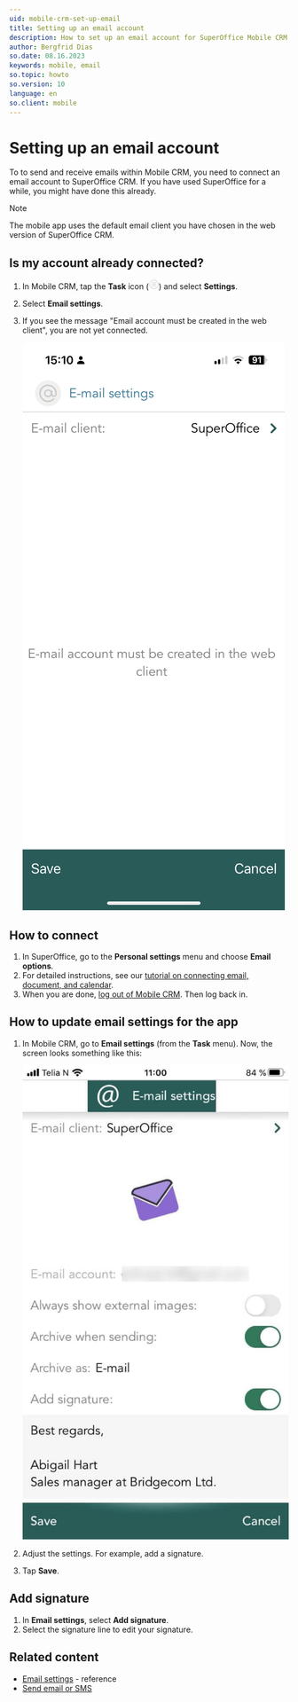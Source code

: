 ```yaml
---
uid: mobile-crm-set-up-email
title: Setting up an email account
description: How to set up an email account for SuperOffice Mobile CRM.
author: Bergfrid Dias
so.date: 08.16.2023
keywords: mobile, email
so.topic: howto
so.version: 10
language: en
so.client: mobile
---
```


# Setting up an email account

To to send and receive emails within Mobile CRM, you need to connect an email account to SuperOffice CRM. If you have used SuperOffice for a while, you might have done this already.

> [!NOTE]
> The mobile app uses the default email client you have chosen in the web version of SuperOffice CRM.

## Is my account already connected?

1. In Mobile CRM, tap the **Task** icon (![icon][img5]) and select **Settings**.
2. Select **Email settings**.
3. If you see the message "Email account must be created in the web client", you are not yet connected.

    ![Mobile CRM: no email connected -app-screen][img2]

## How to connect

1. In SuperOffice, go to the **Personal settings** menu and choose **Email options**.
2. For detailed instructions, see our [tutorial on connecting email, document, and calendar][3].
3. When you are done, [log out of Mobile CRM][4]. Then log back in.

## How to update email settings for the app

1. In Mobile CRM, go to **Email settings** (from the **Task** menu). Now, the screen looks something like this:

    ![Mobile CRM: email settings -app-screen][img1]

2. Adjust the settings. For example, add a signature.

3. Tap **Save**.

## Add signature

1. In **Email settings**, select **Add signature**.
2. Select the signature line to edit your signature.

## Related content

* [Email settings][1] - reference
* [Send email or SMS][2]

<!-- Referenced links -->
[1]: ../settings.md#email-settings
[2]: ../send-email-sms.md
[3]: ../../../learn/getting-started/connect-email-doc/index.md
[4]: login.md#log-out

<!-- Referenced images -->
[img1]: media/email-settings.jpg
[img2]: media/no-email-account.png
[img5]: ../../../../../common/icons/mobile/task.png
